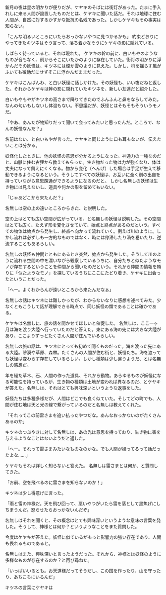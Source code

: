 新月の夜は星の明かりが便りだが、ケヤキのそばには街灯があった。たまに手入れしに来る人間が設置したものだとは、ケヤキに聞いた話だ。それは地球に住む人間が、自然に対するかすかな抵抗の名残であった。しかしケヤキもその事実は知らない。

「こんな明るいところにいたらおっかないやつに見つかるかも」
約束どおりにやってきたキツネはそう言って、落ち着かなそうにケヤキの影に隠れている。

しばらく待っていると、それは現れた。
ケヤキの幹の前に、白いもやのようなものが音もなく、前からそこにいたかのように存在していた。街灯の明かりに浮かんだその妖怪は、キツネには煙か雲のように見えた。しかし、梢を揺らす風がふいても微動だにせずそこに浮かんだままだった。

ケヤキはこんばんわ、と白い妖怪に話しかけた。その妖怪も、いい夜だねと返した。それからケヤキは幹の影に隠れていたキツネを、新しい友達だと紹介した。

白いもやもやがキツネの高さまで降りてきたのでふんふんと鼻をならしてみた。なんの匂いもしないし体温もない。不思議だが、妖怪とはそもそもそういうモノだ。

「やあ、あんたが物知りだって聞いて会ってみたいと思ったんだ。ところで、なんの妖怪なんだ？」

名前はない、と白いもやが言った。ケヤキと同じように口も耳もないが、伝えたいことは分かる。

妖怪化したときに、他の妖怪の意思が分かるようになった。神通力の一種なのだと、山脈に住む古狸から教えてもらった。生き物だった物は力が強くなり、体は丈夫になって飢えにくくなる。物から变化（へんげ）した場合は手足が生えて移動できるようになるという。そうしてすべての妖怪は、お互いに全く別の出自を持っていながら意思疎通ができるようになるのだと。
しかし名無しの妖怪は生き物には見えないし、道具や何かの形を留めてもいない。

「じゃあどこから来たんだ？」

名無しは空の上の遠いところからきた、と説明した。

空の上はとても広い空間が広がっている、と名無しの妖怪は説明した。その空間はとても広く、たえず形を変化させていて、始点と終点があるのだという。すべての物体は始点から発生し、終点へ向かって流れていく。例えば川のように。しかし流れは必ずしも一方的なものではなく、時には停滞したり渦を巻いたり、逆流することもあるらしい。

名無しの妖怪も仲間とともにあるとき突然、始点から発生した。そうして川のように流れる空間の中を漂いながら観察しているうちに、自分たちと似たようなモノが存在するということを仲間から聞いたのだという。それから仲間の情報を頼りに「似たようなモノ」を探しているうちにここにたどり着き、ケヤキに出会ったということだった。

「へー。よくわからんが遠いところから来たんだなぁ」

名無しの話はキツネには難しかったが、わからないなりに感想を述べてみた。少なくともこうして話が理解できる時点で、同じ妖怪の類であることは確かである。

ケヤキは名無しに、旅の話を聞かせてほしいと催促した。
名無しは、ここ一ヶ月は海を渡り大陸へ行っていたのだと答えた。東にある海の先には大きな大陸があり、ここよりずっとたくさん人間が住んでいるらしい。

名無しの旅の話は、キツネにとっても初めて聞くものだった。海を渡った先にある大陸。砂漠や草原、森林。たくさんの人間が住む街と、妖怪たち。海を渡っても妖怪は変わらず存在しているらしい。しかし種類は少し違うようだ、とは名無しの感想だ。

年を経た草木、石、人間の作った道具、それから動物。あらゆるものが妖怪になる可能性を持っているが、生き物の種類は土地が変われば異なるのだ、とケヤキが答えた。名無しは、それはとても興味深いというような返事をした。

妖怪たちは多種多様だが、人間はどこでも良く似ていた。そしてどの町でも、人間が住む地は天と光の線で繋がっているのだと名無しは教えてくれた。

「それってこの前雷さまを追い払ったやつだな。あんなおっかないのがたくさんあるのか」

キツネのつぶやきに対して名無しは、あの光は意思を持っており、生き物に害を与えるようなことはないようだと返した。

「へー。それって雷さまみたいなものなのかな。でも人間が操ってるって話だったよな……」

ケヤキもそれは詳しく知らないと答えた。
名無しは雷さまとは何か、と質問してきた。

「お前、空を飛べるのに雷さまを知らないのか！」

キツネは少し得意げに言った。

「雨と雷の神様だ。天を飛び回って、悪いやつがいたら雷を落として黒焦げにしちまうんだ。怒らせたらおっかないんだぞ」

名無しはそれを聞くと、その概念はとても興味深いというような意味の言葉を発した。そうして、神様とは何か？というようなことをまた質問した。

今度はケヤキが答えた。妖怪に似ているがもっと影響力の強い存在であり、人間も畏れるものであると。

名無しはまた、興味深いと言ったようだった。それから、神様とは妖怪のように多様なものが存在するのか？と再び尋ねた。

「いっぱいいるとも。お天道様だってそうだし、この国を作ったり、山を守ったり、あちこちにいるんだ」

キツネの言葉にケヤキは